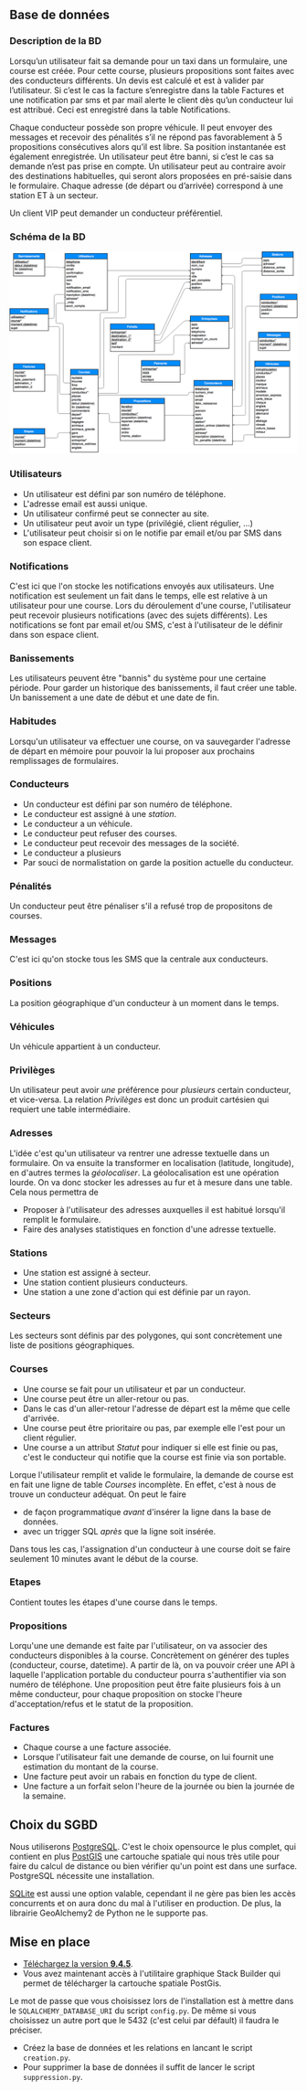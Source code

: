## Base de données

### Description de la BD

Lorsqu’un utilisateur fait sa demande pour un taxi dans un formulaire, une course est créée. Pour cette course, plusieurs propositions sont faites avec des conducteurs différents. Un devis est calculé et est à valider par l’utilisateur. Si c’est le cas la facture s’enregistre dans la table Factures et une notification par sms et par mail alerte le client dès qu’un conducteur lui est attribué. Ceci est enregistré dans la table Notifications. 


Chaque conducteur possède son propre véhicule. Il peut envoyer des messages et recevoir des pénalités s’il ne répond pas favorablement à 5 propositions consécutives alors qu’il est libre. Sa position instantanée est également enregistrée. 
Un utilisateur peut être banni, si c’est le cas sa demande n’est pas prise en compte. Un utilisateur peut au contraire avoir des destinations habituelles, qui seront alors proposées en pré-saisie dans le formulaire. Chaque adresse (de départ ou d’arrivée) correspond à une station ET à un secteur.


Un client VIP peut demander un conducteur préférentiel.

### Schéma de la BD

![alt text](MCD.png)

### Utilisateurs

- Un utilisateur est défini par son numéro de téléphone.
- L'adresse email est aussi unique.
- Un utilisateur confirmé peut se connecter au site.
- Un utilisateur peut avoir un type (privilégié, client régulier, ...)
- L'utilisateur peut choisir si on le notifie par email et/ou par SMS dans son espace client.

### Notifications

C'est ici que l'on stocke les notifications envoyés aux utilisateurs. Une notification est seulement un fait dans le temps, elle est relative à un utilisateur pour une course. Lors du déroulement d'une course, l'utilisateur peut recevoir plusieurs notifications (avec des sujets différents). Les notifications se font par email et/ou SMS, c'est à l'utilisateur de le définir dans son espace client.

### Banissements

Les utilisateurs peuvent être "bannis" du système pour une certaine période. Pour garder un historique des banissements, il faut créer une table. Un banissement a une date de début et une date de fin.

### Habitudes

Lorsqu'un utilisateur va effectuer une course, on va sauvegarder l'adresse de départ en mémoire pour pouvoir la lui proposer aux prochains remplissages de formulaires.

### Conducteurs

- Un conducteur est défini par son numéro de téléphone.
- Le conducteur est assigné à une *station*.
- Le conducteur a un véhicule.
- Le conducteur peut refuser des courses.
- Le conducteur peut recevoir des messages de la société.
- Le conducteur a plusieurs
- Par souci de normalistation on garde la position actuelle du conducteur.

### Pénalités

Un conducteur peut être pénaliser s'il a refusé trop de propositons de courses.

### Messages

C'est ici qu'on stocke tous les SMS que la centrale aux conducteurs.

### Positions

La position géographique d'un conducteur à un moment dans le temps.

### Véhicules

Un véhicule appartient à un conducteur.

### Privilèges

Un utilisateur peut avoir *une* préférence pour *plusieurs* certain conducteur, et vice-versa. La relation *Privilèges* est donc un produit cartésien qui requiert une table intermédiaire.

### Adresses

L'idée c'est qu'un utilisateur va rentrer une adresse textuelle dans un formulaire. On va ensuite la transformer en localisation (latitude, longitude), en d'autres termes la *géolocaliser*. La géolocalisation est une opération lourde. On va donc stocker les adresses au fur et à mesure dans une table. Cela nous permettra de

- Proposer à l'utilisateur des adresses auxquelles il est habitué lorsqu'il remplit le formulaire.
- Faire des analyses statistiques en fonction d'une adresse textuelle.

### Stations

- Une station est assigné à secteur.
- Une station contient plusieurs conducteurs.
- Une station a une zone d'action qui est définie par un rayon.

### Secteurs

Les secteurs sont définis par des polygones, qui sont concrètement une liste de positions géographiques.

### Courses

- Une course se fait pour un utilisateur et par un conducteur.
- Une course peut être un aller-retour ou pas.
- Dans le cas d'un aller-retour l'adresse de départ est la même que celle d'arrivée.
- Une course peut être prioritaire ou pas, par exemple elle l'est pour un client régulier.
- Une course a un attribut *Statut* pour indiquer si elle est finie ou pas, c'est le conducteur qui notifie que la course est finie via son portable.

Lorque l'utilisateur remplit et valide le formulaire, la demande de course est en fait une ligne de table *Courses* incomplète. En effet, c'est à nous de trouve un conducteur adéquat. On peut le faire

- de façon programmatique *avant* d'insérer la ligne dans la base de données.
- avec un trigger SQL *après* que la ligne soit insérée.

Dans tous les cas, l'assignation d'un conducteur à une course doit se faire seulement 10 minutes avant le début de la course.

### Etapes

Contient toutes les étapes d'une course dans le temps.

### Propositions

Lorqu'une une demande est faite par l'utilisateur, on va associer des conducteurs disponibles à la course. Concrètement on générer des tuples (conducteur, course, datetime). A partir de là, on va pouvoir créer une API à laquelle l'application portable du conducteur pourra s'authentifier via son numéro de téléphone. Une proposition peut être faite plusieurs fois à un même conducteur, pour chaque proposition on stocke l'heure d'acceptation/refus et le statut de la proposition.

### Factures

- Chaque course a une facture associée.
- Lorsque l'utilisateur fait une demande de course, on lui fournit une estimation du montant de la course.
- Une facture peut avoir un rabais en fonction du type de client.
- Une facture a un forfait selon l'heure de la journée ou bien la journée de la semaine.


## Choix du SGBD

Nous utiliserons [PostgreSQL](http://www.postgresql.org/). C'est le choix opensource le plus complet, qui contient en plus [PostGIS](http://www.postgis.fr/) une cartouche spatiale qui nous très utile pour faire du calcul de distance ou bien vérifier qu'un point est dans une surface. PostgreSQL nécessite une installation.

[SQLite](https://www.sqlite.org/) est aussi une option valable, cependant il ne gère pas bien les accès concurrents et on aura donc du mal à l'utiliser en production. De plus, la librairie GeoAlchemy2 de Python ne le supporte pas.

## Mise en place

- [Téléchargez la version **9.4.5**](http://www.postgresql.org/download/).
- Vous avez maintenant accès à l'utilitaire graphique Stack Builder qui permet de télécharger la cartouche spatiale PostGis.

Le mot de passe que vous choisissez lors de l'installation est à mettre dans le ``SQLALCHEMY_DATABASE_URI`` du script ``config.py``. De même si vous choisissez un autre port que le 5432 (c'est celui par défault) il faudra le préciser.

- Créez la base de données et les relations en lancant le script ``creation.py``.
- Pour supprimer la base de données il suffit de lancer le script ``suppression.py``.
